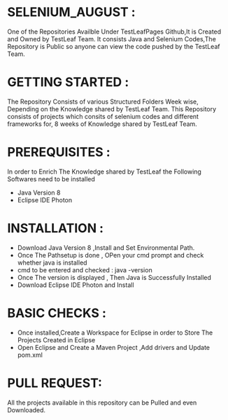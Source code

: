 # SELENIUM_AUGUST :
One of the Repositories Availble Under TestLeafPages Github,It is Created and Owned by TestLeaf Team.
It consists Java and Selenium Codes,The Repository is Public so anyone can view the code pushed by the TestLeaf Team.

# GETTING STARTED :
The Repository Consists of various Structured Folders Week wise, Depending on the Knowledge shared by TestLeaf Team.
This Repository consists of  projects which consits of selenium codes and different frameworks for, 8 weeks of Knowledge shared by TestLeaf Team.

# PREREQUISITES :
In order to Enrich The Knowledge shared by TestLeaf the Following Softwares need to be installed 
* Java Version 8
* Eclipse IDE Photon

# INSTALLATION :
* Download Java Version 8 ,Install and Set Environmental Path.
* Once The Pathsetup is done , OPen your cmd prompt and check whether java is installed
* cmd to be entered and checked : java -version
* Once The version is displayed , Then Java is Successfully Installed
* Download Eclipse IDE Photon and Install

# BASIC CHECKS :
* Once installed,Create a Workspace for Eclipse in order to Store The Projects Created in Eclipse 
* Open Eclipse and Create a Maven Project ,Add drivers and Update pom.xml

# PULL REQUEST:
All the projects available in this repository can be Pulled and even Downloaded.
